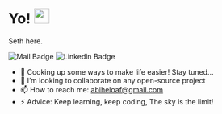 # Yo! <img src="https://raw.githubusercontent.com/MartinHeinz/MartinHeinz/master/wave.gif" width="30px" height="30px">

Seth here.

![Mail Badge](https://img.shields.io/badge/-Ãbi_Seth-c0392b?style=flat&labelColor=c0392b&logo=gmail&logoColor=white)
![Linkedin Badge](https://img.shields.io/badge/-Abiseth-blue?style=plastic&logo=Linkedin&logoColor=white&link=https://www.linkedin.com/in/abi-seth/)
<img src="https://komarev.com/ghpvc/?username=Abi-Seth&style=flat-square&color=blue" alt=""/>

- 🔭 Cooking up some ways to make life easier! Stay tuned...
- 👯 I’m looking to collaborate on any open-source project
- 📫 How to reach me: abiheloaf@gmail.com
- ⚡ Advice: Keep learning, keep coding, The sky is the limit!
